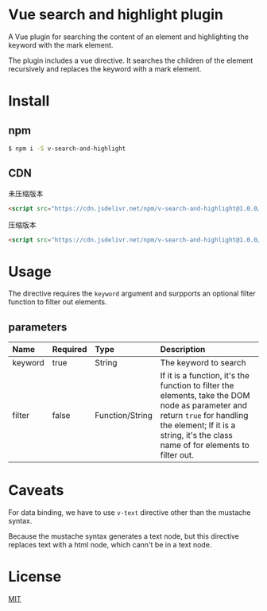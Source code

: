 # Vue search and highlight plugin
A Vue plugin for searching the content of an element and highlighting the keyword with the mark element.

The plugin includes a vue directive. It searches the children of the element recursively and replaces the keyword with a mark element.

# Install
## npm
```bash
$ npm i -S v-search-and-highlight
```

## CDN
未压缩版本
```html
<script src="https://cdn.jsdelivr.net/npm/v-search-and-highlight@1.0.0/dist/v-search-and-highlight.js"></script>
```

压缩版本
```html
<script src="https://cdn.jsdelivr.net/npm/v-search-and-highlight@1.0.0/dist/v-search-and-highlight.min.js"></script>
```

# Usage
The directive requires the `keyword` argument and surpports an optional filter function to filter out elements.

## parameters

|Name|Required|Type|Description|
|:---- | :--- | :--- | :---- |
|keyword|true|String|The keyword to search|
|filter|false|Function/String|If it is a function, it's the function to filter the elements, take the DOM node as parameter and return `true` for handling the element; If it is a string, it's the class name of for elements to filter out.|

# Caveats
For data binding, we have to use `v-text` directive other than the mustache syntax.

Because the mustache syntax generates a text node, but this directive replaces text with a html node, which cann't be in a text node.

# License
[MIT](https://opensource.org/licenses/MIT)
